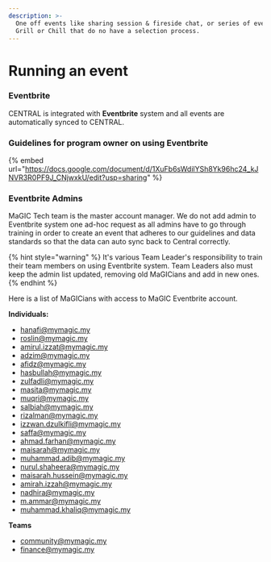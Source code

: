 ```yaml
---
description: >-
  One off events like sharing session & fireside chat, or series of events like
  Grill or Chill that do no have a selection process.
---
```


# Running an event

### **Eventbrite**

CENTRAL is integrated with **Eventbrite** system and all events are automatically synced to CENTRAL.

### Guidelines for program owner on using Eventbrite

{% embed url="https://docs.google.com/document/d/1XuFb6sWdilYSh8Yk96hc24_kJNVR3R0PF9J_CNjwxkU/edit?usp=sharing" %}



### Eventbrite Admins

MaGIC Tech team is the master account manager. We do not add admin to Eventbrite system one ad-hoc request as all admins have to go through training in order to create an event that adheres to our guidelines and data standards so that the data can auto sync back to Central correctly.

{% hint style="warning" %}
It's various Team Leader's responsibility to train their team members on using Eventbrite system. Team Leaders also must keep the admin list updated, removing old MaGICians and add in new ones.
{% endhint %}

Here is a list of MaGICians with access to MaGIC Eventbrite account.&#x20;

**Individuals:**

* hanafi@mymagic.my&#x20;
* roslin@mymagic.my&#x20;
* amirul.izzat@mymagic.my
* adzim@mymagic.my&#x20;
* afidz@mymagic.my&#x20;
* hasbullah@mymagic.my&#x20;
* zulfadli@mymagic.my&#x20;
* masita@mymagic.my&#x20;
* muqri@mymagic.my&#x20;
* salbiah@mymagic.my
* rizalman@mymagic.my&#x20;
* izzwan.dzulkifli@mymagic.my&#x20;
* saffa@mymagic.my&#x20;
* ahmad.farhan@mymagic.my&#x20;
* maisarah@mymagic.my&#x20;
* muhammad.adib@mymagic.my&#x20;
* nurul.shaheera@mymagic.my&#x20;
* maisarah.hussein@mymagic.my&#x20;
* amirah.izzah@mymagic.my&#x20;
* nadhira@mymagic.my&#x20;
* m.ammar@mymagic.my&#x20;
* muhammad.khaliq@mymagic.my

**Teams**

* community@mymagic.my
* finance@mymagic.my
